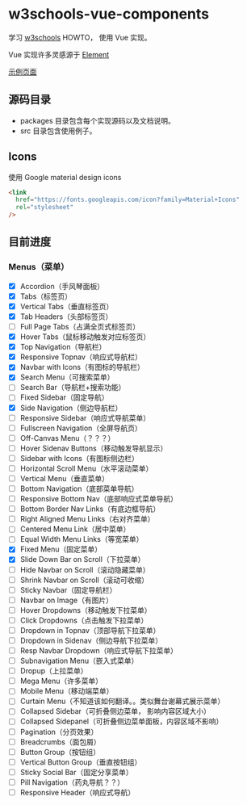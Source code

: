 # w3schools-vue-components

学习 [w3schools](https://www.w3schools.com/howto) HOWTO， 使用 Vue 实现。

Vue 实现许多灵感源于 [Element](https://github.com/ElemeFE/element)

[示例页面](http://caizhiyuannn.js.org/w3schools-vue-components/docs/index.html)

## 源码目录

- packages 目录包含每个实现源码以及文档说明。
- src 目录包含使用例子。

## Icons

使用 Google material design icons

```html
<link
  href="https://fonts.googleapis.com/icon?family=Material+Icons"
  rel="stylesheet"
/>
```

## 目前进度

### Menus（菜单）

- [x] Accordion（手风琴面板）
- [x] Tabs（标签页）
- [x] Vertical Tabs（垂直标签页）
- [x] Tab Headers（头部标签页）
- [ ] Full Page Tabs（占满全页式标签页）
- [x] Hover Tabs（鼠标移动触发对应标签页）
- [x] Top Navigation（导航栏）
- [x] Responsive Topnav（响应式导航栏）
- [x] Navbar with Icons（有图标的导航栏）
- [x] Search Menu（可搜索菜单）
- [ ] Search Bar（导航栏+搜索功能）
- [ ] Fixed Sidebar（固定导航）
- [x] Side Navigation（侧边导航栏）
- [ ] Responsive Sidebar（响应式导航菜单）
- [ ] Fullscreen Navigation（全屏导航页）
- [ ] Off-Canvas Menu（？？？）
- [ ] Hover Sidenav Buttons（移动触发导航显示）
- [ ] Sidebar with Icons（有图标侧边栏）
- [ ] Horizontal Scroll Menu（水平滚动菜单）
- [ ] Vertical Menu（垂直菜单）
- [ ] Bottom Navigation（底部菜单导航）
- [ ] Responsive Bottom Nav（底部响应式菜单导航）
- [ ] Bottom Border Nav Links（有底边框导航）
- [ ] Right Aligned Menu Links（右对齐菜单）
- [ ] Centered Menu Link（居中菜单）
- [ ] Equal Width Menu Links（等宽菜单）
- [x] Fixed Menu（固定菜单）
- [x] Slide Down Bar on Scroll（下拉菜单）
- [ ] Hide Navbar on Scroll（滚动隐藏菜单）
- [ ] Shrink Navbar on Scroll（滚动可收缩）
- [ ] Sticky Navbar（固定导航栏）
- [ ] Navbar on Image（有图片）
- [ ] Hover Dropdowns（移动触发下拉菜单）
- [ ] Click Dropdowns（点击触发下拉菜单）
- [ ] Dropdown in Topnav（顶部导航下拉菜单）
- [ ] Dropdown in Sidenav（侧边导航下拉菜单）
- [ ] Resp Navbar Dropdown（响应式导航下拉菜单）
- [ ] Subnavigation Menu（嵌入式菜单）
- [ ] Dropup（上拉菜单）
- [ ] Mega Menu（许多菜单）
- [ ] Mobile Menu（移动端菜单）
- [ ] Curtain Menu（不知道该如何翻译。。类似舞台谢幕式展示菜单）
- [ ] Collapsed Sidebar（可折叠侧边菜单， 影响内容区域大小）
- [ ] Collapsed Sidepanel（可折叠侧边菜单面板，内容区域不影响）
- [ ] Pagination（分页效果）
- [ ] Breadcrumbs（面包屑）
- [ ] Button Group（按钮组）
- [ ] Vertical Button Group（垂直按钮组）
- [ ] Sticky Social Bar（固定分享菜单）
- [ ] Pill Navigation（药丸导航？？）
- [ ] Responsive Header（响应式导航）
